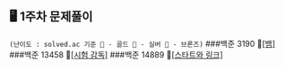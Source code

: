 ## 🖥 1주차 문제풀이

`(난이도 : solved.ac 기준 🥇 - 골드 🥈 - 실버 🥉 - 브론즈)`
###백준 3190 🥇[[뱀]](https://www.acmicpc.net/problem/3190)
###백준 13458 🥉[[시험 감독]](https://www.acmicpc.net/problem/13458)
###백준 14889 🥈[[스타트와 링크]](https://www.acmicpc.net/problem/14889)
